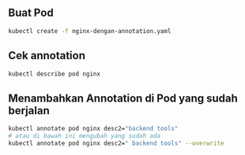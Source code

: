 ## Buat Pod
```bash
kubectl create -f nginx-dengan-annotation.yaml
```

## Cek annotation
```bash
kubectl describe pod nginx
```

## Menambahkan Annotation di Pod yang sudah berjalan
```bash
kubectl annotate pod nginx desc2="backend tools"
# atau di bawah ini mengubah yang sudah ada
kubectl annotate pod nginx desc2=" backend tools" --overwrite
```